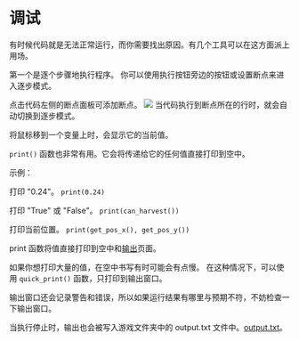 # 调试
有时候代码就是无法正常运行，而你需要找出原因。有几个工具可以在这方面派上用场。

第一个是逐个步骤地执行程序。
你可以使用执行按钮旁边的按钮或设置断点来进入逐步模式。

点击代码左侧的断点面板可添加断点。
![](Breakpoints227)
当代码执行到断点所在的行时，就会自动切换到逐步模式。

将鼠标移到一个变量上时，会显示它的当前值。

`print()` 函数也非常有用。它会将传递给它的任何值直接打印到空中。

示例：

打印 "0.24"。
`print(0.24)`

打印 "True" 或 "False"。
`print(can_harvest())`

打印当前位置。
`print(get_pos_x(), get_pos_y())`

print 函数将值直接打印到空中和[输出](docs/output.md)页面。

如果你想打印大量的值，在空中书写有时可能会有点慢。
在这种情况下，可以使用 `quick_print()` 函数，只打印到输出窗口。

输出窗口还会记录警告和错误，所以如果运行结果有哪里与预期不符，不妨检查一下输出窗口。

当执行停止时，输出也会被写入游戏文件夹中的 output.txt 文件中。[output.txt](persistent_data_path/output.txt)。